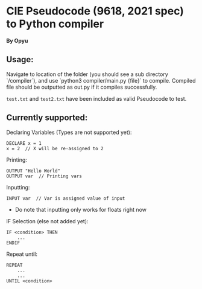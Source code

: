 <h1>CIE Pseudocode (9618, 2021 spec) to Python compiler</h1>

**By Opyu**

<h2>Usage:</h2>
Navigate to location of the folder (you should see a sub directory `/compiler`), 
and use `python3 compiler/main.py {file}` to compile. 
Compiled file should be outputted as out.py if it compiles successfully.

`test.txt` and `test2.txt` have been included as valid Pseudocode to test.

<h2>Currently supported:</h2>

Declaring Variables (Types are not supported yet):
```
DECLARE x = 1
x = 2  // X will be re-assigned to 2
```


Printing:
```
OUTPUT "Hello World"
OUTPUT var  // Printing vars 
```

Inputting:
```
INPUT var  // Var is assigned value of input
```
* Do note that inputting only works for floats right now

IF Selection (else not added yet):
```
IF <condition> THEN
    ...
ENDIF
```

Repeat until:
```
REPEAT
    ...
    ...
UNTIL <condition>
```
